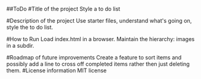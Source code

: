 ##ToDo
#Title of the project
Style a to do list

#Description of the project
Use starter files, understand what's going on, style the to do list.

#How to Run
Load index.html in a browser. Maintain the hierarchy: images in a subdir.

#Roadmap of future improvements
Create a feature to sort items and possibly add a line to cross off completed items rather then just deleting them.
#License information
MIT license
